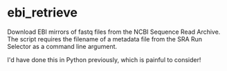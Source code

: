 # ebi_retrieve
Download EBI mirrors of fastq files from the NCBI Sequence Read Archive. The script requires the filename of a metadata file from the SRA Run Selector as a command line argument.

I'd have done this in Python previously, which is painful to consider!
